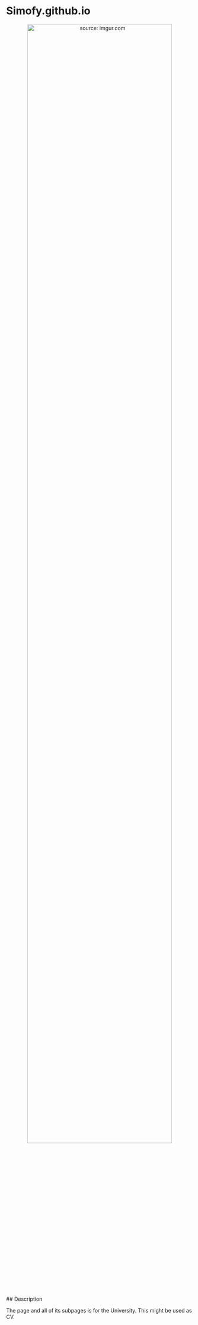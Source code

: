 # Simofy.github.io
<div align="center">
<a href="https://imgur.com/ar8EK7P"><img src="https://i.imgur.com/ar8EK7P.png" title="source: imgur.com" width="88%"/></a>
</div>
## Description

The page and all of its subpages is for the University. This might be used as CV.
